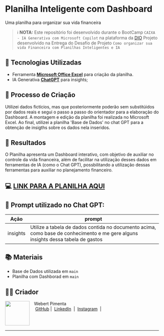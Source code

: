 # Planilha Inteligente com Dashboard

Uma planilha para organizar sua vida financeira

> ℹ️ **NOTA:** Este repositório foi desenvolvido durante o BootCamp `CAIXA - IA Generativa com Microsoft Copilot` na plataforma da [DIO](https://dio.me)
Projeto desenvolvido na Entrega do Desafio de Projeto `Como organizar sua vida Financeira com Planilhas Inteligentes e IA`

## 🤖 Tecnologias Utilizadas
- Ferramenta **[Microsoft Office Excel](https://www.microsoft.com/en/microsoft-365/excel)** para criação da planilha.
- IA Generativa **[ChatGPT](https://chat.openai.com)** para insights;

## 🧐 Processo de Criação
Utilizei dados fictícios, mas que posteriormente poderão sem substitúidos por dados reais e segui o passo a passo do orientador para a elaboração do Dashboard. A montagem e edição da planilha foi realizada no Microsoft Excel. Ao final, utilizei a planilha 'Base de Dados' no chat GPT para a obtenção de insigths sobre os dados nela inseridos.

## 🚀 Resultados
O Planilha apresenta um Dashboard interativo, com objetivo de auxiliar no controle da vida financeira, além de facilitar na utilização desses dados em ferramentas de IA (como o Chat GPT), possbilitando a utilização dessas ferramentas para auxiliar no planejamento financeiro.

## 💻 [LINK PARA A PLANILHA AQUI](https://github.com/Webert1982/smart-sheet-dashboard/blob/main/projeto_planilha_inteligente.xlsx)


## 🧠 Prompt utilizado no Chat GPT:

|   Ação   | prompt                                                                                                                                                                                                                                                                         |
| :------: | ------------------------------------------------------------------------------------------------------------------------------------------------------------------------------------------------------------------------------------------------------------------------------ |
| insights | Utilize a tabela de dados contida no documento acima, como base de conhecimento e me gere alguns insights dessa tabela de gastos                                                        |


## 📚 Materiais

- Base de Dados utilizada em `main`
- Planilha com Dashborad em `main`


## 👨‍💻 Criador

<p>
    <img 
      align=left 
      margin=10 
      width=80 
      src="https://avatars.githubusercontent.com/u/190664626?v=4"
    />
    <p>&nbsp&nbsp&nbspWebert Pimenta<br>
    &nbsp&nbsp&nbsp
    <a href="https://github.com/Webert1982">
    GitHub</a>&nbsp;|&nbsp;
    <a href="https://www.linkedin.com/in/webert-pimenta-4a82a5340/">LinkedIn</a>
&nbsp;|&nbsp;
    <a href="https://www.instagram.com/webertpimenta/">
    Instagram</a>
&nbsp;|&nbsp;</p>
</p>
<br/><br/>
<p>

---



